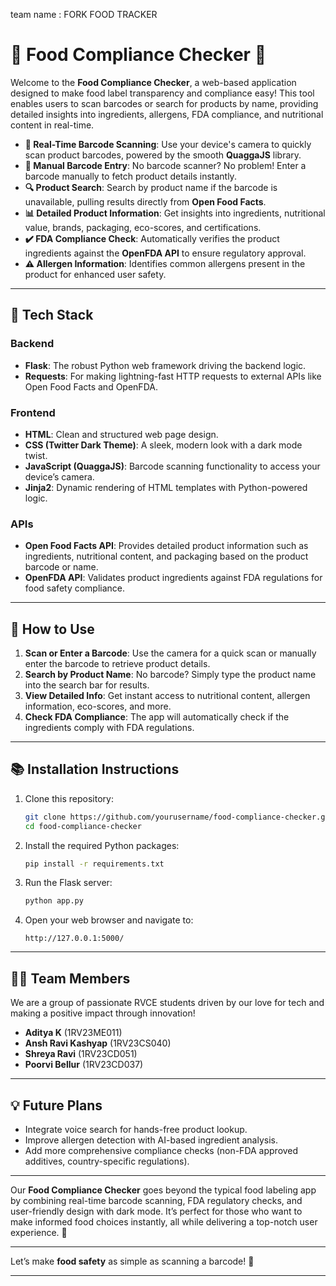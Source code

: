 
team name : FORK FOOD TRACKER
# 🍏 **Food Compliance Checker** 🍎
Welcome to the **Food Compliance Checker**, a web-based application designed to make food label transparency and compliance easy! This tool enables users to scan barcodes or search for products by name, providing detailed insights into ingredients, allergens, FDA compliance, and nutritional content in real-time.


- **🎥 Real-Time Barcode Scanning**: Use your device's camera to quickly scan product barcodes, powered by the smooth **QuaggaJS** library.
- **🔢 Manual Barcode Entry**: No barcode scanner? No problem! Enter a barcode manually to fetch product details instantly.
- **🔍 Product Search**: Search by product name if the barcode is unavailable, pulling results directly from **Open Food Facts**.
- **📊 Detailed Product Information**: Get insights into ingredients, nutritional value, brands, packaging, eco-scores, and certifications.
- **✔️ FDA Compliance Check**: Automatically verifies the product ingredients against the **OpenFDA API** to ensure regulatory approval.
- **⚠️ Allergen Information**: Identifies common allergens present in the product for enhanced user safety.

---

## 🎨 **Tech Stack**

### **Backend**
- **Flask**: The robust Python web framework driving the backend logic.
- **Requests**: For making lightning-fast HTTP requests to external APIs like Open Food Facts and OpenFDA.

### **Frontend**
- **HTML**: Clean and structured web page design.
- **CSS (Twitter Dark Theme)**: A sleek, modern look with a dark mode twist.
- **JavaScript (QuaggaJS)**: Barcode scanning functionality to access your device’s camera.
- **Jinja2**: Dynamic rendering of HTML templates with Python-powered logic.

### **APIs**
- **Open Food Facts API**: Provides detailed product information such as ingredients, nutritional content, and packaging based on the product barcode or name.
- **OpenFDA API**: Validates product ingredients against FDA regulations for food safety compliance.

---

## 🚀 **How to Use**

1. **Scan or Enter a Barcode**: Use the camera for a quick scan or manually enter the barcode to retrieve product details.
2. **Search by Product Name**: No barcode? Simply type the product name into the search bar for results.
3. **View Detailed Info**: Get instant access to nutritional content, allergen information, eco-scores, and more.
4. **Check FDA Compliance**: The app will automatically check if the ingredients comply with FDA regulations.

---

## 📚 **Installation Instructions**

1. Clone this repository:
   ```bash
   git clone https://github.com/yourusername/food-compliance-checker.git
   cd food-compliance-checker
   ```

2. Install the required Python packages:
   ```bash
   pip install -r requirements.txt
   ```

3. Run the Flask server:
   ```bash
   python app.py
   ```

4. Open your web browser and navigate to:
   ```
   http://127.0.0.1:5000/
   ```

---

## 👨‍💻 **Team Members**  
We are a group of passionate RVCE students driven by our love for tech and making a positive impact through innovation!

- **Aditya K** (1RV23ME011)  
- **Ansh Ravi Kashyap** (1RV23CS040)  
- **Shreya Ravi** (1RV23CD051)  
- **Poorvi Bellur** (1RV23CD037)

---

## 💡 **Future Plans**

- Integrate voice search for hands-free product lookup.
- Improve allergen detection with AI-based ingredient analysis.
- Add more comprehensive compliance checks (non-FDA approved additives, country-specific regulations).

---

Our **Food Compliance Checker** goes beyond the typical food labeling app by combining real-time barcode scanning, FDA regulatory checks, and user-friendly design with dark mode. It’s perfect for those who want to make informed food choices instantly, all while delivering a top-notch user experience. 🚀

---

Let’s make **food safety** as simple as scanning a barcode! 💚

---
